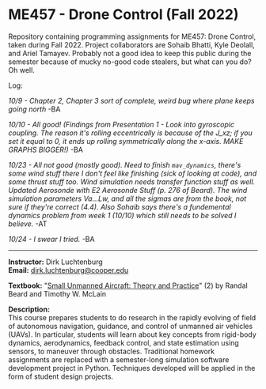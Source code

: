 # ME457 - Drone Control (Fall 2022)

Repository containing programming assignments for ME457: Drone Control, taken during Fall 2022. Project collaborators are Sohaib Bhatti, Kyle Deolall, and Ariel Tamayev. Probably not a good idea to keep this public during the semester because of mucky no-good code stealers, but what can you do? Oh well.

Log:

*10/9 - Chapter 2, Chapter 3 sort of complete, weird bug where plane keeps going north* -BA

*10/10 - All good! (Findings from Presentation 1 - Look into gyroscopic coupling. The reason it's rolling eccentrically is because of the J_xz; if you set it equal to 0, it ends up rolling symmetrically along the x-axis. MAKE GRAPHS BIGGER!)* -BA
 
*10/23 - All not good (mostly good). Need to finish `mav_dynamics`, there's some wind stuff there I don't feel like finishing (sick of looking at code), and some thrust stuff too. Wind simulation needs transfer function stuff as well. Updated Aerosonde with E2 Aerosonde Stuff (p. 276 of Beard). The wind simulation parameters Va...Lw, and all the sigmas are from the book, not sure if they're correct (4.4). Also Sohaib says there's a fundemental dynamics problem from week 1 (10/10) which still needs to be solved I believe.* -AT

*10/24 - I swear I tried.* -BA

---

**Instructor:** Dirk Luchtenburg<br/>
**Email:** dirk.luchtenburg@cooper.edu<br/>

**Textbook:** "[Small Unmanned Aircraft: Theory and Practice](https://github.com/randybeard/uavbook)" (2) by Randal Beard and Timothy W. McLain

**Description:**<br/>
This course prepares students to do research in the rapidly evolving of field of autonomous navigation, guidance, and control of unmanned air vehicles (UAVs). In particular, students will learn about key concepts from rigid-body dynamics, aerodynamics, feedback control, and state estimation using sensors, to maneuver through obstacles. Traditional homework assignments are replaced with a semester-long simulation software development project in Python. Techniques developed will be applied in the form of student design projects.
 
